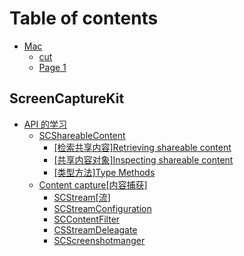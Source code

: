 # Table of contents

* [Mac](README.md)
  * [cut](mac/cut.md)
  * [Page 1](mac/page-1.md)

## ScreenCaptureKit

* [API 的学习](screencapturekit/api-de-xue-xi/README.md)
  * [SCShareableContent](screencapturekit/api-de-xue-xi/scshareablecontent/README.md)
    * [\[检索共享内容\]Retrieving shareable content](screencapturekit/api-de-xue-xi/scshareablecontent/jian-suo-gong-xiang-nei-rong-retrieving-shareable-content.md)
    * [\[共享内容对象\]Inspecting shareable content](screencapturekit/api-de-xue-xi/scshareablecontent/gong-xiang-nei-rong-dui-xiang-inspecting-shareable-content.md)
    * [\[类型方法\]Type Methods](screencapturekit/api-de-xue-xi/scshareablecontent/lei-xing-fang-fa-type-methods.md)
  * [Content capture\[内容捕获\]](screencapturekit/api-de-xue-xi/content-capture-nei-rong-bu-huo/README.md)
    * [SCStream\[流\]](screencapturekit/api-de-xue-xi/content-capture-nei-rong-bu-huo/scstream-liu.md)
    * [SCStreamConfiguration](screencapturekit/api-de-xue-xi/content-capture-nei-rong-bu-huo/scstreamconfiguration.md)
    * [SCContentFilter](screencapturekit/api-de-xue-xi/content-capture-nei-rong-bu-huo/sccontentfilter.md)
    * [CSStreamDeleagate](screencapturekit/api-de-xue-xi/content-capture-nei-rong-bu-huo/csstreamdeleagate.md)
    * [SCScreenshotmanger](screencapturekit/api-de-xue-xi/content-capture-nei-rong-bu-huo/scscreenshotmanger.md)

